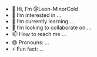 - 👋 Hi, I’m @Leon-MinorCold
- 👀 I’m interested in ...
- 🌱 I’m currently learning ...
- 💞️ I’m looking to collaborate on ...
- 📫 How to reach me ...
- 😄 Pronouns: ...
- ⚡ Fun fact: ...

<!---
Leon-MinorCold/Leon-MinorCold is a ✨ special ✨ repository because its `README.md` (this file) appears on your GitHub profile.
You can click the Preview link to take a look at your changes.
--->
